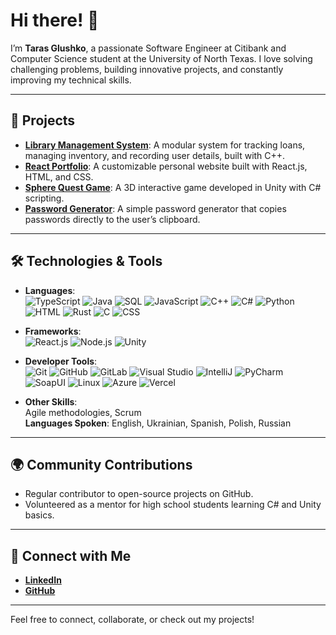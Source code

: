 # Hi there! 👋
I’m **Taras Glushko**, a passionate Software Engineer at Citibank and Computer Science student at the University of North Texas. I love solving challenging problems, building innovative projects, and constantly improving my technical skills.

---

## 🚀 Projects
- [**Library Management System**](https://github.com/Ivan1337-prg/Library-Management-System): A modular system for tracking loans, managing inventory, and recording user details, built with C++.
- [**React Portfolio**](https://github.com/Ivan1337-prg/react-portfolio): A customizable personal website built with React.js, HTML, and CSS.
- [**Sphere Quest Game**](https://github.com/Ivan1337-prg/Sphere-Quest-Interactive-3D-Game-Project): A 3D interactive game developed in Unity with C# scripting.
- [**Password Generator**](https://github.com/Ivan1337-prg/Password-Generator): A simple password generator that copies passwords directly to the user’s clipboard.

---

## 🛠️ Technologies & Tools

- **Languages**:  
  ![TypeScript](https://img.shields.io/badge/-TypeScript-3178C6?logo=typescript&logoColor=white)  ![Java](https://img.shields.io/badge/-Java-007396?logo=java&logoColor=white)  ![SQL](https://img.shields.io/badge/-SQL-4479A1?logo=postgresql&logoColor=white)  ![JavaScript](https://img.shields.io/badge/-JavaScript-F7DF1E?logo=javascript&logoColor=black)  ![C++](https://img.shields.io/badge/-C++-00599C?logo=c%2B%2B&logoColor=white)  ![C#](https://img.shields.io/badge/-C%23-239120?logo=c-sharp&logoColor=white)  ![Python](https://img.shields.io/badge/-Python-3776AB?logo=python&logoColor=white)  ![HTML](https://img.shields.io/badge/-HTML5-E34F26?logo=html5&logoColor=white) ![Rust](https://img.shields.io/badge/-Rust-000000?logo=rust&logoColor=white)  ![C](https://img.shields.io/badge/-C-A8B9CC?logo=c&logoColor=white)   ![CSS](https://img.shields.io/badge/-CSS3-1572B6?logo=css3&logoColor=white)

- **Frameworks**:  
  ![React.js](https://img.shields.io/badge/-React.js-61DAFB?logo=react&logoColor=black)  ![Node.js](https://img.shields.io/badge/-Node.js-339933?logo=node.js&logoColor=white)  ![Unity](https://img.shields.io/badge/-Unity-000000?logo=unity&logoColor=white)

- **Developer Tools**:  
  ![Git](https://img.shields.io/badge/-Git-F05032?logo=git&logoColor=white)  ![GitHub](https://img.shields.io/badge/-GitHub-181717?logo=github&logoColor=white)  ![GitLab](https://img.shields.io/badge/-GitLab-FC6D26?logo=gitlab&logoColor=white)  ![Visual Studio](https://img.shields.io/badge/-Visual%20Studio-5C2D91?logo=visual-studio&logoColor=white)  ![IntelliJ](https://img.shields.io/badge/-IntelliJ%20IDEA-000000?logo=intellijidea&logoColor=white)  ![PyCharm](https://img.shields.io/badge/-PyCharm-000000?logo=pycharm&logoColor=white)  ![SoapUI](https://img.shields.io/badge/-SoapUI-6CB33F?logo=soapui&logoColor=white)   ![Linux](https://img.shields.io/badge/-Linux-FCC624?logo=linux&logoColor=black)  ![Azure](https://img.shields.io/badge/-Azure-0078D4?logo=microsoftazure&logoColor=white)  ![Vercel](https://img.shields.io/badge/-Vercel-000000?logo=vercel&logoColor=white)

- **Other Skills**:  
  Agile methodologies, Scrum  
  **Languages Spoken**: English, Ukrainian, Spanish, Polish, Russian



---

## 🌍 Community Contributions
- Regular contributor to open-source projects on GitHub.
- Volunteered as a mentor for high school students learning C# and Unity basics.

---

## 🔗 Connect with Me
- [**LinkedIn**](https://www.linkedin.com/in/tarasglushko)
- [**GitHub**](https://github.com/Ivan1337-prg)

---

Feel free to connect, collaborate, or check out my projects!
